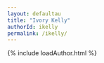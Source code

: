 ```yaml
---
layout: defaultau
title: "Ivory Kelly"
authorId: ikelly
permalink: /ikelly/
---
```

{% include loadAuthor.html %}
<script>
    $(document).ready(function(){
        showAuthorBio('{{ page.authorId }}');
   });
</script>